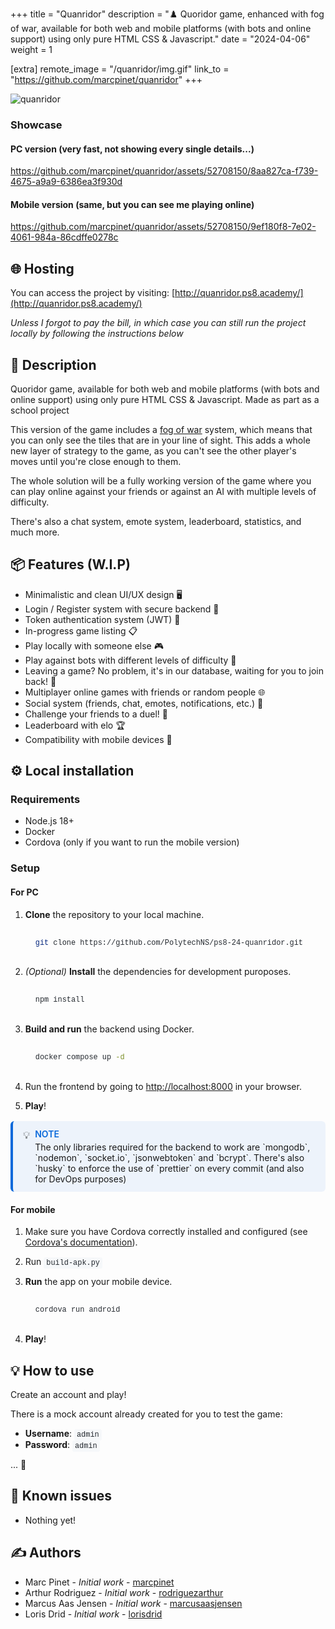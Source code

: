 +++
title = "Quanridor"
description = "♟️ Quoridor game, enhanced with fog of war, available for both web and mobile platforms (with bots and online support) using only pure HTML CSS & Javascript."
date = "2024-04-06"
weight = 1

[extra]
remote_image = "/quanridor/img.gif"
link_to = "https://github.com/marcpinet/quanridor"
+++

<style>
/* GitHub Alert Styles */
.github-alert {
    border-radius: 6px;
    margin: 16px 0;
    padding: 12px 16px;
    border-left: 4px solid;
}

.github-alert-note {
    background-color: #ddf4ff;
    border-color: #0969da;
}

.github-alert-tip {
    background-color: #dcfce7;
    border-color: #1a7f37;
}

.github-alert-important {
    background-color: #f3e8ff;
    border-color: #8250df;
}

.github-alert-warning {
    background-color: #fff8dc;
    border-color: #d1242f;
}

.github-alert-caution {
    background-color: #ffebee;
    border-color: #d1242f;
}

/* Table Wrapper */
.table-wrapper {
    overflow-x: auto;
    margin: 16px 0;
}

.table-wrapper table {
    width: 100%;
    border-collapse: collapse;
}

.table-wrapper th,
.table-wrapper td {
    border: 1px solid #d1d5da;
    padding: 8px 12px;
    text-align: left;
}

.table-wrapper th {
    font-weight: 600;
}

/* Video Styles */
video {
    max-width: 100%;
    height: auto;
    border-radius: 6px;
    margin: 16px 0;
}

/* Code Block Styles */
pre {
    background-color: #f6f8fa;
    border-radius: 6px;
    padding: 16px;
    overflow-x: auto;
    margin: 16px 0;
}

code {
    background-color: #f6f8fa;
    padding: 2px 4px;
    border-radius: 3px;
    font-family: 'SFMono-Regular', 'Monaco', 'Inconsolata', 'Liberation Mono', 'Consolas', monospace;
    font-size: 85%;
    color: #24292f;
}

pre code {
    background-color: transparent;
    padding: 0;
}

/* Dark mode support for inline code */
@media (prefers-color-scheme: dark) {
    pre {
        background-color: #161b22;
        color: #f0f6fc;
    }
    
    code {
        background-color: #21262d;
        color: #f0f6fc;
    }
    
    pre code {
        background-color: transparent;
        color: inherit;
    }
}
</style>

![quanridor](https://raw.githubusercontent.com/marcpinet/quanridor/main/readme-assets/quanridor-title.png)

### Showcase

#### PC version (very fast, not showing every single details...)

https://github.com/marcpinet/quanridor/assets/52708150/8aa827ca-f739-4675-a9a9-6386ea3f930d

#### Mobile version (same, but you can see me playing online)

https://github.com/marcpinet/quanridor/assets/52708150/9ef180f8-7e02-4061-984a-86cdffe0278c

## 🌐 Hosting

You can access the project by visiting: [http://quanridor.ps8.academy/](http://quanridor.ps8.academy/)

_Unless I forgot to pay the bill, in which case you can still run the project locally by following the instructions below_

## 📝 Description

Quoridor game, available for both web and mobile platforms (with bots and online support) using only pure HTML CSS & Javascript. Made as part as a school project

This version of the game includes a [fog of war](https://en.wikipedia.org/wiki/Fog_of_war) system, which means that you can only see the tiles that are in your line of sight. This adds a whole new layer of strategy to the game, as you can't see the other player's moves until you're close enough to them.

The whole solution will be a fully working version of the game where you can play online against your friends or against an AI with multiple levels of difficulty.

There's also a chat system, emote system, leaderboard, statistics, and much more.

## 📦 Features (W.I.P)

- Minimalistic and clean UI/UX design 🖥️
- Login / Register system with secure backend 📝
- Token authentication system (JWT) 🍪
- In-progress game listing 📋
- Play locally with someone else 🎮
- Play against bots with different levels of difficulty 🤖
- Leaving a game? No problem, it's in our database, waiting for you to join back! 📂
- Multiplayer online games with friends or random people 🌐
- Social system (friends, chat, emotes, notifications, etc.) 📱
- Challenge your friends to a duel! 🤺
- Leaderboard with elo 🏆
- Compatibility with mobile devices 📱

## ⚙️ Local installation

### Requirements

- Node.js 18+
- Docker
- Cordova (only if you want to run the mobile version)

### Setup

#### For PC

1. **Clone** the repository to your local machine.

   ```bash
   git clone https://github.com/PolytechNS/ps8-24-quanridor.git
   ```

2. _(Optional)_ **Install** the dependencies for development puroposes.

   ```bash
   npm install
   ```

3. **Build and run** the backend using Docker.

   ```bash
   docker compose up -d
   ```

4. Run the frontend by going to [http://localhost:8000](http://localhost:8000) in your browser.

5. **Play**!

<div class="github-alert github-alert-note" style="border-left: 4px solid #0969da; background-color: #0969da10; padding: 12px 16px; margin: 16px 0; border-radius: 6px;">

<div style="display: flex; align-items: flex-start;">
        <span style="margin-right: 8px; font-size: 16px;">💡</span>

<div style="flex: 1;">
            <strong style="color: #0969da; text-transform: uppercase; font-size: 14px; font-weight: 600;">NOTE</strong>

<div style="margin-top: 4px;">The only libraries required for the backend to work are `mongodb`, `nodemon`, `socket.io`, `jsonwebtoken` and `bcrypt`.
There's also `husky` to enforce the use of `prettier` on every commit (and also for DevOps purposes)</div>
        </div>
    </div>
</div>

#### For mobile

1. Make sure you have Cordova correctly installed and configured (see [Cordova's documentation](https://cordova.apache.org/docs/en/11.x/guide/platforms/android/)).

2. Run `build-apk.py`

3. **Run** the app on your mobile device.

   ```bash
   cordova run android
   ```

4. **Play**!

## 💡 How to use

Create an account and play!

There is a mock account already created for you to test the game:

- **Username**: `admin`
- **Password**: `admin`

... 👀

## 🐛 Known issues

- Nothing yet!

## ✍️ Authors

- Marc Pinet - _Initial work_ - [marcpinet](https://github.com/marcpinet)
- Arthur Rodriguez - _Initial work_ - [rodriguezarthur](https://github.com/rodriguezarthur)
- Marcus Aas Jensen - _Initial work_ - [marcusaasjensen](https://github.com/marcusaasjensen)
- Loris Drid - _Initial work_ - [lorisdrid](https://github.com/LorisDrid)